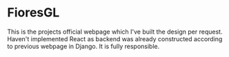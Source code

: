 # FioresGL
This is the projects official webpage which I've built the design per request. Haven't implemented React as backend was already constructed according 
to previous webpage in Django. It is fully responsible. 
